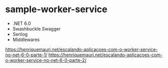 # sample-worker-service

- .NET 6.0
- Swashbuckle Swagger
- Serilog
- Middlewares

https://henriquemauri.net/escalando-aplicacoes-com-o-worker-service-no-net-6-0-parte-1/
https://henriquemauri.net/escalando-aplicacoes-com-o-worker-service-no-net-6-0-parte-2/
